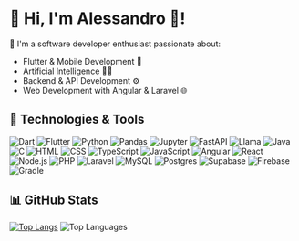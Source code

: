 # 👋 Hi, I'm Alessandro 👾!

🚀 I'm a software developer enthusiast passionate about:
- Flutter & Mobile Development 📱
- Artificial Intelligence 🧠🤖
- Backend & API Development ⚙️
- Web Development with Angular & Laravel 🌐

## 🔧 Technologies & Tools
![Dart](https://img.shields.io/badge/-Dart-0175C2?logo=dart&logoColor=white&style=flat)
![Flutter](https://img.shields.io/badge/-Flutter-02569B?logo=flutter&logoColor=white&style=flat)
![Python](https://img.shields.io/badge/-Python-3776AB?logo=python&logoColor=white&style=flat)
![Pandas](https://img.shields.io/badge/Pandas-150458?logo=pandas&logoColor=fff)
![Jupyter](https://img.shields.io/badge/-Jupyter-F37626?logo=jupyter&logoColor=white&style=flat)
![FastAPI](https://img.shields.io/badge/-FastAPI-009688?logo=fastapi&logoColor=white&style=flat)
![Llama](https://img.shields.io/badge/Hugging%20Face-FFD21E?logo=huggingface&logoColor=000)
![Java](https://img.shields.io/badge/Java-%23ED8B00.svg?logo=openjdk&logoColor=white)
![C](https://img.shields.io/badge/-C-A8B9CC?logo=c&logoColor=white&style=flat)
![HTML](https://img.shields.io/badge/-HTML-E34F26?logo=html5&logoColor=white&style=flat)
![CSS](https://img.shields.io/badge/-CSS-1572B6?logo=css3&logoColor=white&style=flat)
![TypeScript](https://img.shields.io/badge/-TypeScript-3178C6?logo=typescript&logoColor=white&style=flat)
![JavaScript](https://img.shields.io/badge/-JavaScript-F7DF1E?logo=javascript&logoColor=black&style=flat)
![Angular](https://img.shields.io/badge/-Angular-DD0031?logo=angular&logoColor=white&style=flat)
![React](https://img.shields.io/badge/-React-61DAFB?logo=react&logoColor=white&style=flat)
![Node.js](https://img.shields.io/badge/-Node.js-339933?logo=node.js&logoColor=white&style=flat)
![PHP](https://img.shields.io/badge/-PHP-777BB4?logo=php&logoColor=white&style=flat)
![Laravel](https://img.shields.io/badge/-Laravel-FF2D20?logo=laravel&logoColor=white&style=flat)
![MySQL](https://img.shields.io/badge/MySQL-4479A1?logo=mysql&logoColor=fff)
![Postgres](https://img.shields.io/badge/Postgres-%23316192.svg?logo=postgresql&logoColor=white)
![Supabase](https://img.shields.io/badge/-Supabase-3ECF8E?logo=supabase&logoColor=white&style=flat)
![Firebase](https://img.shields.io/badge/-Firebase-FFCA28?logo=firebase&logoColor=white&style=flat)
![Gradle](https://img.shields.io/badge/-Gradle-02303A?logo=gradle&logoColor=white&style=flat)

## 📊 GitHub Stats
[![Top Langs](https://github-readme-stats.vercel.app/api/top-langs/?username=Reasondro&&hide=python,jupyter%20notebook)](https://github.com/Reasondro/github-readme-stats)
![Top Languages](https://github-readme-stats.vercel.app/api/top-langs/?username=Reasondro&layout=compact&theme=radical&size_weight=0.5&count_weight=0.5)

